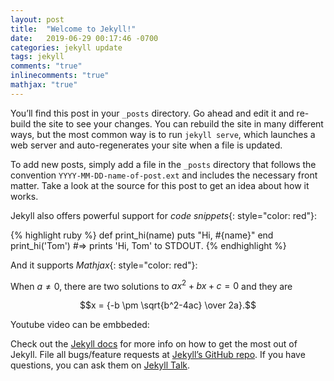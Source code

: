 ```yaml
---
layout: post
title:  "Welcome to Jekyll!"
date:   2019-06-29 00:17:46 -0700
categories: jekyll update
tags: jekyll
comments: "true"
inlinecomments: "true"
mathjax: "true"
---
```

You’ll find this post in your `_posts` directory. Go ahead and edit it and re-build the site to see your changes. You can rebuild the site in many different ways, but the most common way is to run `jekyll serve`, which launches a web server and auto-regenerates your site when a file is updated.

To add new posts, simply add a file in the `_posts` directory that follows the convention `YYYY-MM-DD-name-of-post.ext` and includes the necessary front matter. Take a look at the source for this post to get an idea about how it works.

Jekyll also offers powerful support for *code snippets*{: style="color: red"}:

{% highlight ruby %}
def print_hi(name)
  puts "Hi, #{name}"
end
print_hi('Tom')
#=> prints 'Hi, Tom' to STDOUT.
{% endhighlight %}

And it supports *Mathjax*{: style="color: red"}:

When $a \ne 0$, there are two solutions to $ax^2 + bx + c = 0$ and they are

  $$x = {-b \pm \sqrt{b^2-4ac} \over 2a}.$$

Youtube video can be embbeded:

Check out the [Jekyll docs][jekyll-docs] for more info on how to get the most out of Jekyll. File all bugs/feature requests at [Jekyll’s GitHub repo][jekyll-gh]. If you have questions, you can ask them on [Jekyll Talk][jekyll-talk].

[jekyll-docs]: https://jekyllrb.com/docs/home
[jekyll-gh]:   https://github.com/jekyll/jekyll
[jekyll-talk]: https://talk.jekyllrb.com/
